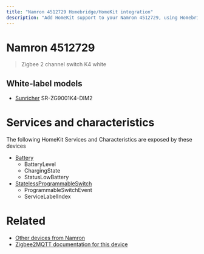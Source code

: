 ```yaml
---
title: "Namron 4512729 Homebridge/HomeKit integration"
description: "Add HomeKit support to your Namron 4512729, using Homebridge, Zigbee2MQTT and homebridge-z2m."
---
```

<!---
This file has been GENERATED using src/docgen/docgen.ts
DO NOT EDIT THIS FILE MANUALLY!
-->
# Namron 4512729
> Zigbee 2 channel switch K4 white


## White-label models
* [Sunricher](../index.md#sunricher) SR-ZG9001K4-DIM2

# Services and characteristics
The following HomeKit Services and Characteristics are exposed by
these devices

* [Battery](../../battery.md)
  * BatteryLevel
  * ChargingState
  * StatusLowBattery
* [StatelessProgrammableSwitch](../../action.md)
  * ProgrammableSwitchEvent
  * ServiceLabelIndex


# Related
* [Other devices from Namron](../index.md#namron)
* [Zigbee2MQTT documentation for this device](https://www.zigbee2mqtt.io/devices/4512729.html)